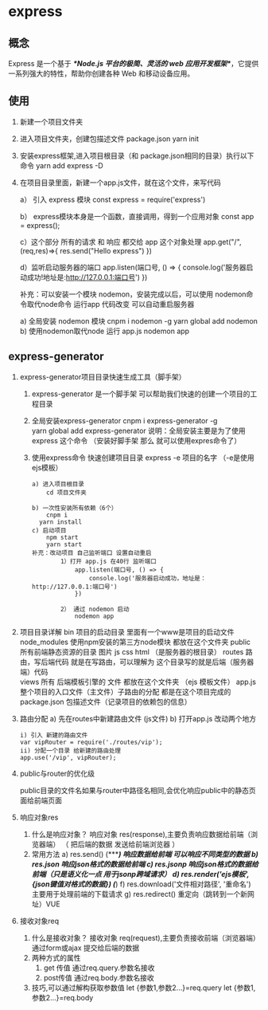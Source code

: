 # express

## 概念

Express 是一个基于 ***\*Node.js 平台的极简、灵活的 web 应用开发框架\****，它提供一系列强大的特性，帮助你创建各种 Web 和移动设备应用。

## 使用

1.  新建一个项目文件夹
2. 进入项目文件夹，创建包描述文件 package.json 
   yarn init
3. 安装express框架,进入项目根目录（和 package.json相同的目录）执行以下命令
   yarn add express -D
4. 在项目目录里面，新建一个app.js文件，就在这个文件，来写代码

    a） 引入 express 模块
    const express = require('express')
    
    b） express模块本身是一个函数，直接调用，得到一个应用对象
    const app = express();
    
    c）这个部分 所有的请求 和 响应 都交给 app 这个对象处理
    app.get("/",(req,res)=>{
        res.send("Hello express")
    })
    
    d）监听启动服务器的端口
    app.listen(端口号, () => {
    	console.log('服务器启动成功!地址是:http://127.0.0.1:端口号')
    })


    补充：可以安装一个模块 nodemon，安装完成以后，可以使用 nodemon命令取代node命令 运行app 
    代码改变 可以自动重启服务器
    
    a) 全局安装 nodemon 模块
    cnpm i nodemon -g
    yarn global add nodemon
    b) 使用nodemon取代node 运行 app.js
    nodemon app

## express-generator

1. express-generator项目目录快速生成工具（脚手架）

   1. express-generator 是一个脚手架 可以帮助我们快速的创建一个项目的工程目录

   2. 全局安装express-generator
          cnpm i express-generator -g   
      	yarn global add express-generator
          说明：全局安装主要是为了使用 express 这个命令 （安装好脚手架 那么 就可以使用expres命令了）

   3. 使用express命令 快速创建项目目录
          express -e 项目的名字    （-e是使用ejs模板）

          a) 进入项目根目录
              cd 项目文件夹
          
          b) 一次性安装所有依赖（6个）
              cnpm i
          	yarn install
          c) 启动项目
              npm start
              yarn start
          补充：改动项目 自己监听端口 设置自动重启
                  1）打开 app.js 在40行 监听端口
                      app.listen(端口号, () => {
                          console.log('服务器启动成功，地址是：http://127.0.0.1:端口号')
                      })
          
                  2） 通过 nodemon 启动
                      nodemon app

2. 项目目录详解
       bin               项目的启动目录 里面有一个www是项目的启动文件 
       node_modules      使用npm安装的第三方node模块 都放在这个文件夹
       public            所有前端静态资源的目录 图片 js css html  （是服务器的根目录）
       routes            路由，写后端代码 就是在写路由，可以理解为 这个目录写的就是后端（服务器端）代码  
       views             所有 后端模板引擎的 文件 都放在这个文件夹 （ejs 模板文件）
       app.js            整个项目的入口文件（主文件）子路由的分配 都是在这个项目完成的 
       package.json      包描述文件（记录项目的依赖包的信息）

3. 路由分配
       a) 先在routes中新建路由文件 (js文件)
       b) 打开app.js 改动两个地方

       i) 引入 新建的路由文件
       var vipRouter = require('./routes/vip');
       ii) 分配一个目录 给新建的路由处理
       app.use('/vip', vipRouter);

4. public与router的优化级

   public目录的文件名如果与router中路径名相同,会优化响应public中的静态页面给前端页面

5. 响应对象res

   1. 什么是响应对象？
              响应对象 res(response),主要负责响应数据给前端（浏览器端） （ 把后端的数据 发送给前端浏览器 ）
   2. 常用方法
          a) res.send()   (******)   响应数据给前端 可以响应不同类型的数据
          b) res.json                响应json格式的数据给前端
          c) res.jsonp               响应json格式的数据给前端（只是语义化一点 用于jsonp跨域请求）
          d) res.render('ejs模板', {json键值对格式的数据})  (***)
          f) res.download('文件相对路径', '重命名')    主要用于处理前端的下载请求
          g) res.redirect()           重定向（跳转到一个新网址）VUE

6. 接收对象req

   1. 什么是接收对象？
              接收对象 req(request),主要负责接收前端（浏览器端）通过form或ajax 提交给后端的数据
   2. 两种方式的属性
      1. get 传值 通过req.query.参数名接收
      2. post传值 通过req.body.参数名接收
   3. 技巧,可以通过解构获取参数值
      let {参数1,参数2...}=req.query
      let {参数1,参数2...}=req.body